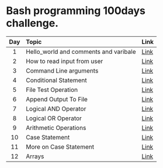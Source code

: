 Bash programming 100days challenge.
======		

| Day | Topic            | Link   |
|:-----:|:----------------|:--------------------|
|1  | Hello_world and comments and varibale       | <a href="https://github.com/raj1997/100days-of-coding/tree/master/Bash/Day-1">Link</a>  |
|2  | How to read input from user                 | <a href="https://github.com/raj1997/100days-of-coding/tree/master/Bash/Day-2">Link</a>  |
|3  | Command Line arguments                      | <a href="https://github.com/raj1997/100days-of-coding/tree/master/Bash/Day-3">Link</a>  |
|4  | Conditional Statement                       | <a href="https://github.com/raj1997/100days-of-coding/tree/master/Bash/Day-4">Link</a>  |
|5  | File Test Operation                         | <a href="https://github.com/raj1997/100days-of-coding/tree/master/Bash/Day-5">Link</a>  |
|6  | Append Output To File                       | <a href="https://github.com/raj1997/100days-of-coding/tree/master/Bash/Day-6">Link</a>  |
|7  | Logical AND Operator                        | <a href="https://github.com/raj1997/100days-of-coding/tree/master/Bash/Day-7">Link</a>  |
|8  | Logical OR Operator                         | <a href="https://github.com/raj1997/100days-of-coding/tree/master/Bash/Day-8">Link</a>  |
|9  | Arithmetic Operations                       | <a href="https://github.com/raj1997/100days-of-coding/tree/master/Bash/Day-9">Link</a>  |
|10  | Case Statement                             | <a href="https://github.com/raj1997/100days-of-coding/tree/master/Bash/Day-10">Link</a>  |
|11  | More on Case Statement                     | <a href="https://github.com/raj1997/100days-of-coding/tree/master/Bash/Day-11">Link</a>  |
|12  | Arrays                                     | <a href="https://github.com/raj1997/100days-of-coding/tree/master/Bash/Day-12">Link</a>  |
